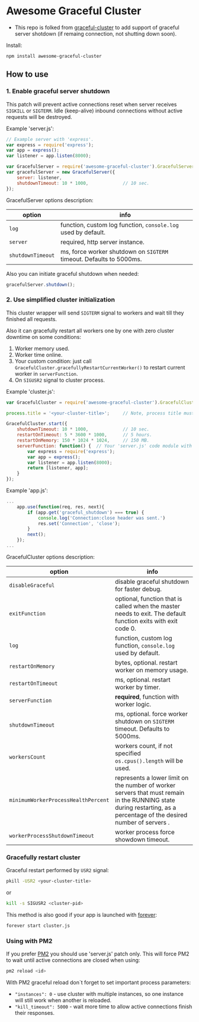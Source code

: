 # Awesome Graceful Cluster
- This repo is folked from [graceful-cluster](https://github.com/itteco/graceful-cluster) to add support of graceful server shotdown (if remaing connection, not shutting down soon).

Install:

    npm install awesome-graceful-cluster
    
## How to use

### 1. Enable graceful server shutdown

This patch will prevent active connections reset when server receives `SIGKILL` or `SIGTERM`. Idle (keep-alive) inbound connections without active requests will be destroyed.
 
Example 'server.js':

```js
// Example server with 'express'.
var express = require('express');
var app = express();
var listener = app.listen(8000);

var GracefulServer = require('awesome-graceful-cluster').GracefulServer;
var gracefulServer = new GracefulServer({
    server: listener,
    shutdownTimeout: 10 * 1000,             // 10 sec.
});
```
    
GracefulServer options description:

| option                   | info
| ------------------------ | ---
|`log`                     | function, custom log function, `console.log` used by default.
|`server`                  | required, http server instance.
|`shutdownTimeout`         | ms, force worker shutdown on `SIGTERM` timeout. Defaults to 5000ms.
 
Also you can initiate graceful shutdown when needed:

```js
gracefulServer.shutdown();
```

### 2. Use simplified cluster initialization

This cluster wrapper will send `SIGTERM` signal to workers and wait till they finished all requests.

Also it can gracefully restart all workers one by one with zero cluster downtime on some conditions:

  1. Worker memory used.
  2. Worker time online.
  3. Your custom condition: just call `GracefulCluster.gracefullyRestartCurrentWorker()` to restart current worker in `serverFunction`.
  4. On `SIGUSR2` signal to cluster process.

Example 'cluster.js':

```js
var GracefulCluster = require('awesome-graceful-cluster').GracefulCluster;

process.title = '<your-cluster-title>';     // Note, process title must be near filename (cluster.js) length, longer title truncated.

GracefulCluster.start({
    shutdownTimeout: 10 * 1000,             // 10 sec.
    restartOnTimeout: 5 * 3600 * 1000,      // 5 hours.
    restartOnMemory: 150 * 1024 * 1024,     // 150 MB.
    serverFunction: function() {  // Your 'server.js' code module with server logic.
        var express = require('express');
        var app = express();
        var listener = app.listen(8000);
        return [listener, app];
    }         
});
```

Example 'app.js':

```js
...
    app.use(function(req, res, next){
        if (app.get('graceful_shutdown') === true) {
            console.log('Connection:close header was sent.')
            res.set('Connection', 'close');
        }
        next();
    });
...
```

GracefulCluster options description:

| option                   | info
| ------------------------ | ---
| `disableGraceful`        | disable graceful shutdown for faster debug.
| `exitFunction`           | optional, function that is called when the master needs to exit. The default function exits with exit code 0.
| `log`                    | function, custom log function, `console.log` used by default.
| `restartOnMemory`        | bytes, optional. restart worker on memory usage.
| `restartOnTimeout`       | ms, optional. restart worker by timer.
| `serverFunction`         | **required**, function with worker logic.
| `shutdownTimeout`        | ms, optional. force worker shutdown on `SIGTERM` timeout. Defaults to 5000ms.
| `workersCount`           | workers count, if not specified `os.cpus().length` will be used.
| `minimumWorkerProcessHealthPercent`  | represents a lower limit on the number of worker servers that must remain in the RUNNING state during restarting, as a percentage of the desired number of servers .
| `workerProcessShutdownTimeout`       | worker process force showdown timeout.

### Gracefully restart cluster

Graceful restart performed by `USR2` signal:

```sh
pkill -USR2 <your-cluster-title>
```

or

```sh
kill -s SIGUSR2 <cluster-pid>
```
    
This method is also good if your app is launched with [forever](https://github.com/foreverjs/forever):

```sh
forever start cluster.js
```

### Using with PM2

If you prefer [PM2](https://github.com/Unitech/pm2) you should use 'server.js' patch only. This will force PM2 to wait until active connections are closed when using:

```sh
pm2 reload <id>
```

With PM2 graceful reload don`t forget to set important process parameters:

 - `"instances": 0`         - use cluster with multiple instances, so one instance will still work when another is reloaded.
 - `"kill_timeout": 5000`   - wait more time to allow active connections finish their responses.